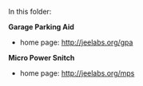 In this folder:

**Garage Parking Aid**

* home page: <http://jeelabs.org/gpa>

**Micro Power Snitch**

* home page: <http://jeelabs.org/mps>
